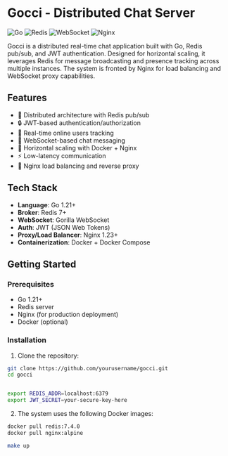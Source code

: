 # Gocci - Distributed Chat Server

![Go](https://img.shields.io/badge/Go-1.21+-00ADD8?logo=go)
![Redis](https://img.shields.io/badge/Redis-7.0+-DC382D?logo=redis)
![WebSocket](https://img.shields.io/badge/WebSocket-Enabled-brightgreen)
![Nginx](https://img.shields.io/badge/Nginx-1.23+-269539?logo=nginx)

Gocci is a distributed real-time chat application built with Go, Redis pub/sub, and JWT authentication. Designed for horizontal scaling, it leverages Redis for message broadcasting and presence tracking across multiple instances. The system is fronted by Nginx for load balancing and WebSocket proxy capabilities.

## Features

- 🚀 Distributed architecture with Redis pub/sub
- 🔒 JWT-based authentication/authorization
- 👥 Real-time online users tracking
- 💬 WebSocket-based chat messaging
- 📡 Horizontal scaling with Docker + Nginx
- ⚡️ Low-latency communication
- 🔄 Nginx load balancing and reverse proxy

## Tech Stack

- **Language**: Go 1.21+
- **Broker**: Redis 7+
- **WebSocket**: Gorilla WebSocket
- **Auth**: JWT (JSON Web Tokens)
- **Proxy/Load Balancer**: Nginx 1.23+
- **Containerization**: Docker + Docker Compose

## Getting Started

### Prerequisites
- Go 1.21+
- Redis server
- Nginx (for production deployment)
- Docker (optional)

### Installation
1. Clone the repository:
```bash
git clone https://github.com/yourusername/gocci.git
cd gocci


export REDIS_ADDR=localhost:6379
export JWT_SECRET=your-secure-key-here
```
2. The system uses the following Docker images:
```bash
docker pull redis:7.4.0
docker pull nginx:alpine

make up
